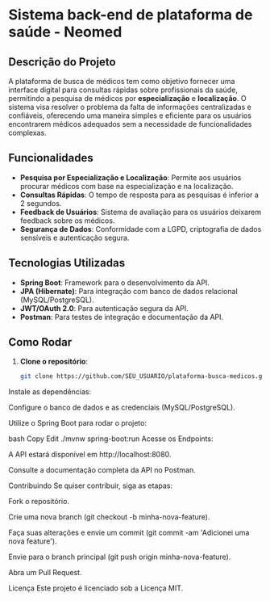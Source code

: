 # Sistema back-end de plataforma de saúde - Neomed

## Descrição do Projeto

A plataforma de busca de médicos tem como objetivo fornecer uma interface digital para consultas rápidas sobre profissionais da saúde, permitindo a pesquisa de médicos por **especialização** e **localização**. O sistema visa resolver o problema da falta de informações centralizadas e confiáveis, oferecendo uma maneira simples e eficiente para os usuários encontrarem médicos adequados sem a necessidade de funcionalidades complexas.

## Funcionalidades

- **Pesquisa por Especialização e Localização**: Permite aos usuários procurar médicos com base na especialização e na localização.
- **Consultas Rápidas**: O tempo de resposta para as pesquisas é inferior a 2 segundos.
- **Feedback de Usuários**: Sistema de avaliação para os usuários deixarem feedback sobre os médicos.
- **Segurança de Dados**: Conformidade com a LGPD, criptografia de dados sensíveis e autenticação segura.

## Tecnologias Utilizadas

- **Spring Boot**: Framework para o desenvolvimento da API.
- **JPA (Hibernate)**: Para integração com banco de dados relacional (MySQL/PostgreSQL).
- **JWT/OAuth 2.0**: Para autenticação segura da API.
- **Postman**: Para testes de integração e documentação da API.

## Como Rodar

1. **Clone o repositório**:
   ```bash
   git clone https://github.com/SEU_USUARIO/plataforma-busca-medicos.git
Instale as dependências:

Configure o banco de dados e as credenciais (MySQL/PostgreSQL).

Utilize o Spring Boot para rodar o projeto:

bash
Copy
Edit
./mvnw spring-boot:run
Acesse os Endpoints:

A API estará disponível em http://localhost:8080.

Consulte a documentação completa da API no Postman.

Contribuindo
Se quiser contribuir, siga as etapas:

Fork o repositório.

Crie uma nova branch (git checkout -b minha-nova-feature).

Faça suas alterações e envie um commit (git commit -am 'Adicionei uma nova feature').

Envie para o branch principal (git push origin minha-nova-feature).

Abra um Pull Request.

Licença
Este projeto é licenciado sob a Licença MIT.

